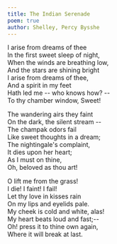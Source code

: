 ```yaml
---
title: The Indian Serenade
poem: true
author: Shelley, Percy Bysshe
---
```

I arise from dreams of thee  
In the first sweet sleep of night,  
When the winds are breathing low,  
And the stars are shining bright  
I arise from dreams of thee,  
And a spirit in my feet  
Hath led me -- who knows how? --  
To thy chamber window, Sweet!  

The wandering airs they faint  
On the dark, the silent stream --  
The champak odors fail  
Like sweet thoughts in a dream;  
The nightingale's complaint,  
It dies upon her heart;  
As I must on thine,  
Oh, beloved as thou art!  

O lift me from the grass!  
I die! I faint! I fail!  
Let thy love in kisses rain  
On my lips and eyelids pale.  
My cheek is cold and white, alas!  
My heart beats loud and fast;--  
Oh! press it to thine own again,  
Where it will break at last.<br />

